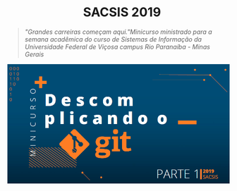 <h1 align="center"><a id="user-content-fórum-da-turma-do-curso-do-front-ao-end" class="anchor" aria-hidden="true" href="#fórum-da-turma-do-curso-do-front-ao-end"><svg class="octicon octicon-link" viewBox="0 0 16 16" version="1.1" width="16" height="16" aria-hidden="true"></svg></a>SACSIS 2019</h1>
<p align="center"></p>
<blockquote>
<p><strong></strong> <em>"Grandes carreiras começam aqui."Minicurso ministrado para a semana acadêmica do curso de Sistemas de Informação da Universidade Federal de Viçosa campus Rio Paranaíba - Minas Gerais</em></p>
</blockquote>

<img src="https://github.com/NadiaaOliverr/Minicurso-de-GIT---SACSIS-2019/blob/master/git.PNG" alt="Sacsis2019" />




